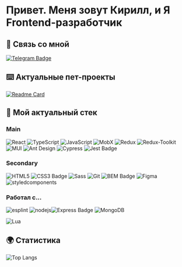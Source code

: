 # Привет. Меня зовут Кирилл, и Я Frontend-разработчик
## 🔗 Связь со мной
[![Telegram Badge](https://img.shields.io/badge/Telegram-fff?logo=telegram&logoColor=fff&style=for-the-badge)](https://t.me/kirilltcoi)

## ⌨️ Актуальные пет-проекты
[![Readme Card](https://github-readme-stats.vercel.app/api/pin/?username=buhaistrikalo&repo=svoi-todo-list&theme=radical)](svoi-todo-list)

## 🔨 Мой актуальный стек
<!-- sypress jest  -->
### Main
<!-- https://badges.pages.dev/ -->
![React](https://img.shields.io/badge/-React-00BFFF?style=for-the-badge&logo=react&logoColor=000)
![TypeScript](https://img.shields.io/badge/-TypeScript-2f74c0?style=for-the-badge&logo=TypeScript&logoColor=000)
![JavaScript](https://img.shields.io/badge/-JavaScript-FFFF00?style=for-the-badge&logo=javascript&logoColor=000)
![MobX](https://img.shields.io/badge/MobX-F95?logo=mobx&logoColor=fff&style=for-the-badge)
![Redux](https://img.shields.io/badge/-Redux-5A009D?style=for-the-badge&logo=redux&logoColor=fff)
![Redux-Toolkit](https://img.shields.io/badge/-Redux_Toolkit-fff?style=for-the-badge&logo=redux&logoColor=5A009D)
![MUI](https://img.shields.io/badge/MUI-007FFF?logo=mui&logoColor=fff&style=for-the-badge)
![Ant Design](https://img.shields.io/badge/Ant%20Design-0170FE?logo=antdesign&logoColor=fff&style=for-the-badge)
![Cypress](https://img.shields.io/badge/Cypress-17202C?logo=cypress&logoColor=fff&style=for-the-badge)
![Jest Badge](https://img.shields.io/badge/Jest-C21325?logo=jest&logoColor=fff&style=for-the-badge)

### Secondary
![HTML5](https://img.shields.io/badge/HTML5-E34F26?logo=html5&logoColor=fff&style=for-the-badge)
![CSS3 Badge](https://img.shields.io/badge/CSS3-1572B6?logo=css3&logoColor=fff&style=for-the-badge)
![Sass](https://img.shields.io/badge/Sass-C69?logo=sass&logoColor=fff&style=for-the-badge)
![Git](https://img.shields.io/badge/Git-F05032?logo=git&logoColor=fff&style=for-the-badge)
![BEM Badge](https://img.shields.io/badge/BEM-000?logo=bem&logoColor=fff&style=for-the-badge)
![Figma](https://img.shields.io/badge/Figma-F24E1E?logo=figma&logoColor=fff&style=for-the-badge)
![styledcomponents](https://img.shields.io/badge/styled_components%20-DB7093.svg?&style=for-the-badge&logo=styled-components&logoColor=white)

### Работал с...

![esplint](https://img.shields.io/badge/eslint-blue?style=for-the-badge&logo=eslint)
![nodejs](https://img.shields.io/badge/-Nodejs-43853d?style=for-the-badge&logo=Node.js&logoColor=white)![Express Badge](https://img.shields.io/badge/Express-000?logo=express&logoColor=fff&style=for-the-badge)
![MongoDB](https://img.shields.io/badge/MongoDB-47A248?logo=mongodb&logoColor=fff&style=for-the-badge)

![Lua](https://img.shields.io/badge/Lua-2C2D72?logo=lua&logoColor=fff&style=for-the-badge)

## 🌍 Cтатистика 
![Top Langs](https://github-readme-stats.vercel.app/api/top-langs/?username=buhaistrikalo&layout=compact&theme=radical)
